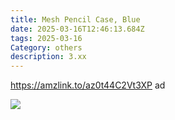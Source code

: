 ```yaml
---
title: Mesh Pencil Case, Blue
date: 2025-03-16T12:46:13.684Z
tags: 2025-03-16
Category: others
description: 3.xx
---
```

https://amzlink.to/az0t44C2Vt3XP ad  <!--StartFragment-->

![](https://m.media-amazon.com/images/I/91YyjKKCAJL._AC_SL1500_.jpg)

<!--EndFragment-->
